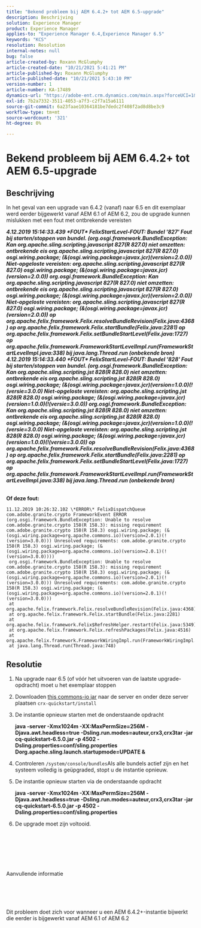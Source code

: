 ```yaml
---
title: "Bekend probleem bij AEM 6.4.2+ tot AEM 6.5-upgrade"
description: Beschrijving
solution: Experience Manager
product: Experience Manager
applies-to: "Experience Manager 6.4,Experience Manager 6.5"
keywords: "KCS"
resolution: Resolution
internal-notes: null
bug: false
article-created-by: Roxann McGlumphy
article-created-date: "10/21/2021 5:41:21 PM"
article-published-by: Roxann McGlumphy
article-published-date: "10/21/2021 5:43:10 PM"
version-number: 1
article-number: KA-17489
dynamics-url: "https://adobe-ent.crm.dynamics.com/main.aspx?forceUCI=1&pagetype=entityrecord&etn=knowledgearticle&id=a344a718-9632-ec11-b6e5-000d3a5ba97a"
exl-id: 7b2a7332-3511-4053-a7f3-c2f7a15a6111
source-git-commit: 6a23faae10364181be7dedc2f408f2ad8d8be3c9
workflow-type: tm+mt
source-wordcount: '321'
ht-degree: 0%

---
```


# Bekend probleem bij AEM 6.4.2+ tot AEM 6.5-upgrade

## Beschrijving


In het geval van een upgrade van 6.4.2 (vanaf) naar 6.5 en dit exemplaar werd eerder bijgewerkt vanaf AEM 6.1 of AEM 6.2, zou de upgrade kunnen mislukken met een fout met ontbrekende vereisten

<b>*4.12.2019 15:14:33.439 \*FOUT\* FelixStartLevel-FOUT: Bundel &#39;827&#39; Fout bij starten/stoppen van bundel. (org.osgi.framework.BundleException: Kan org.apache.sling.scripting.javascript 827(R 827.0) niet omzetten: ontbrekende eis org.apache.sling.scripting.javascript 827(R 827.0) osgi.wiring.package; (&amp;(osgi.wiring.package=javax.jcr)(version=2.0.0)) Niet-opgeloste vereisten: org.apache.sling.scripting.javascript 827(R 827.0) osgi.wiring.package; (&amp;(osgi.wiring.package=javax.jcr)(version=2.0.0))*
*org.osgi.framework.BundleException: Kan org.apache.sling.scripting.javascript 827(R 827.0) niet omzetten: ontbrekende eis org.apache.sling.scripting.javascript 827(R 827.0) osgi.wiring.package; (&amp;(osgi.wiring.package=javax.jcr)(version=2.0.0)) Niet-opgeloste vereisten: org.apache.sling.scripting.javascript 827(R 827.0) osgi.wiring.package; (&amp;(osgi.wiring.package=javax.jcr)(version=2.0.0))*
*op org.apache.felix.framework.Felix.resolveBundleRevision(Felix.java:4368)*
*op org.apache.felix.framework.Felix.startBundle(Felix.java:2281)*
*op org.apache.felix.framework.Felix.setBundleStartLevel(Felix.java:1727)*
*op org.apache.felix.framework.FrameworkStartLevelImpl.run(FrameworkStartLevelImpl.java:338)*
*bij java.lang.Thread.run (onbekende bron)*
*4.12.2019 15:14:33.440 \*FOUT\* FelixStartLevel-FOUT: Bundel &#39;828&#39; Fout bij starten/stoppen van bundel. (org.osgi.framework.BundleException: Kan org.apache.sling.scripting.jst 828(R 828.0) niet omzetten: ontbrekende eis org.apache.sling.scripting.jst 828(R 828.0) osgi.wiring.package; (&amp;(osgi.wiring.package=javax.jcr)(version=1.0.0)(!(versie=3.0.0) Niet-opgeloste vereisten: org.apache.sling.scripting.jst 828(R 828.0) osgi.wiring.package; (&amp;(osgi.wiring.package=javax.jcr)(version=1.0.0)(!(versie=3.0.0))*
*org.osgi.framework.BundleException: Kan org.apache.sling.scripting.jst 828(R 828.0) niet omzetten: ontbrekende eis org.apache.sling.scripting.jst 828(R 828.0) osgi.wiring.package; (&amp;(osgi.wiring.package=javax.jcr)(version=1.0.0)(!(versie=3.0.0) Niet-opgeloste vereisten: org.apache.sling.scripting.jst 828(R 828.0) osgi.wiring.package; (&amp;(osgi.wiring.package=javax.jcr)(version=1.0.0)(!(versie=3.0.0))*
*op org.apache.felix.framework.Felix.resolveBundleRevision(Felix.java:4368)*
*op org.apache.felix.framework.Felix.startBundle(Felix.java:2281)*
*op org.apache.felix.framework.Felix.setBundleStartLevel(Felix.java:1727)*
*op org.apache.felix.framework.FrameworkStartLevelImpl.run(FrameworkStartLevelImpl.java:338)*
*bij java.lang.Thread.run (onbekende bron)*

<br>Of deze fout:</b>

```
11.12.2019 10:26:32.102 \*ERROR\* FelixDispatchQueue com.adobe.granite.crypto FrameworkEvent ERROR (org.osgi.framework.BundleException: Unable to resolve com.adobe.granite.crypto 158(R 158.3): missing requirement com.adobe.granite.crypto 158(R 158.3) osgi.wiring.package; (&(osgi.wiring.package=org.apache.commons.io)(version=2.0.1)(!(version=3.0.0))) Unresolved requirements: com.adobe.granite.crypto 158(R 158.3) osgi.wiring.package; (&(osgi.wiring.package=org.apache.commons.io)(version=2.0.1)(!(version=3.0.0))))
 org.osgi.framework.BundleException: Unable to resolve com.adobe.granite.crypto 158(R 158.3): missing requirement com.adobe.granite.crypto 158(R 158.3) osgi.wiring.package; (&(osgi.wiring.package=org.apache.commons.io)(version=2.0.1)(!(version=3.0.0))) Unresolved requirements: com.adobe.granite.crypto 158(R 158.3) osgi.wiring.package; (&(osgi.wiring.package=org.apache.commons.io)(version=2.0.1)(!(version=3.0.0)))
 at org.apache.felix.framework.Felix.resolveBundleRevision(Felix.java:4368)
 at org.apache.felix.framework.Felix.startBundle(Felix.java:2281)
 at org.apache.felix.framework.Felix$RefreshHelper.restart(Felix.java:5349)
 at org.apache.felix.framework.Felix.refreshPackages(Felix.java:4516)
 at org.apache.felix.framework.FrameworkWiringImpl.run(FrameworkWiringImpl.java:188)
 at java.lang.Thread.run(Thread.java:748)
```

## Resolutie


1. Na upgrade naar 6.5 (of vóór het uitvoeren van de laatste upgrade-opdracht) moet u het exemplaar stoppen
2. Downloaden [this commons-io jar](https://repo1.maven.org/maven2/commons-io/commons-io/2.6/commons-io-2.6.jar) naar de server en onder deze server plaatsen `crx-quickstart/install`
3. De instantie opnieuw starten met de onderstaande opdracht

   <b>java -server -Xmx1024m -XX:MaxPermSize=256M -Djava.awt.headless=true -Dsling.run.modes=auteur,crx3,crx3tar -jar cq-quickstart-6.5.0.jar -p 4502 -Dsling.properties=conf/sling.properties Dorg.apache.sling.launch.startupmode=UPDATE &amp;</b>
4. Controleren `/system/console/bundles`Als alle bundels actief zijn en het systeem volledig is geüpgraded, stopt u de instantie opnieuw.
5. De instantie opnieuw starten via de onderstaande opdracht

   <b>java -server -Xmx1024m -XX:MaxPermSize=256M -Djava.awt.headless=true -Dsling.run.modes=auteur,crx3,crx3tar -jar cq-quickstart-6.5.0.jar -p 4502 -Dsling.properties=conf/sling.properties</b>
6. De upgrade moet zijn voltooid.

<br><br><br><br><br><br>Aanvullende informatie<br><br><br><br><br><br>
Dit probleem doet zich voor wanneer u een AEM 6.4.2+-instantie bijwerkt die eerder is bijgewerkt vanaf AEM 6.1 of AEM 6.2
